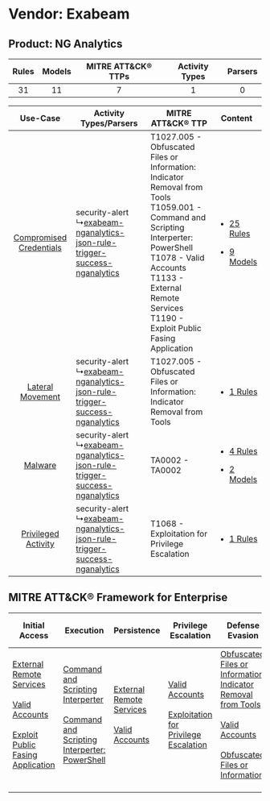 Vendor: Exabeam
===============
Product: NG Analytics
---------------------
| Rules | Models | MITRE ATT&CK® TTPs | Activity Types | Parsers |
|:-----:|:------:|:------------------:|:--------------:|:-------:|
|  31   |   11   |         7          |       1        |    0    |

|    Use-Case    | Activity Types/Parsers    | MITRE ATT&CK® TTP    | Content    |
|:----:| ---- | ---- | ---- |
| [Compromised Credentials](../../../UseCases/uc_compromised_credentials.md) |  security-alert<br> ↳[exabeam-nganalytics-json-rule-trigger-success-nganalytics](Ps/pC_exabeamnganalyticsjsonruletriggersuccessnganalytics.md)<br> | T1027.005 - Obfuscated Files or Information: Indicator Removal from Tools<br>T1059.001 - Command and Scripting Interperter: PowerShell<br>T1078 - Valid Accounts<br>T1133 - External Remote Services<br>T1190 - Exploit Public Fasing Application<br> | [<ul><li>25 Rules</li></ul><ul><li>9 Models</li></ul>](RM/r_m_exabeam_ng_analytics_Compromised_Credentials.md) |
|        [Lateral Movement](../../../UseCases/uc_lateral_movement.md)        |  security-alert<br> ↳[exabeam-nganalytics-json-rule-trigger-success-nganalytics](Ps/pC_exabeamnganalyticsjsonruletriggersuccessnganalytics.md)<br> | T1027.005 - Obfuscated Files or Information: Indicator Removal from Tools<br>    | [<ul><li>1 Rules</li></ul>](RM/r_m_exabeam_ng_analytics_Lateral_Movement.md)    |
|    [Malware](../../../UseCases/uc_malware.md)    |  security-alert<br> ↳[exabeam-nganalytics-json-rule-trigger-success-nganalytics](Ps/pC_exabeamnganalyticsjsonruletriggersuccessnganalytics.md)<br> | TA0002 - TA0002<br>    | [<ul><li>4 Rules</li></ul><ul><li>2 Models</li></ul>](RM/r_m_exabeam_ng_analytics_Malware.md)    |
|     [Privileged Activity](../../../UseCases/uc_privileged_activity.md)     |  security-alert<br> ↳[exabeam-nganalytics-json-rule-trigger-success-nganalytics](Ps/pC_exabeamnganalyticsjsonruletriggersuccessnganalytics.md)<br> | T1068 - Exploitation for Privilege Escalation<br>    | [<ul><li>1 Rules</li></ul>](RM/r_m_exabeam_ng_analytics_Privileged_Activity.md)    |

MITRE ATT&CK® Framework for Enterprise
--------------------------------------
| Initial Access                                                                                                                                                                                                                         | Execution                                                                                                                                                                                    | Persistence                                                                                                                                      | Privilege Escalation                                                                                                                                          | Defense Evasion                                                                                                                                                                                                                                                               | Credential Access | Discovery | Lateral Movement | Collection | Command and Control | Exfiltration | Impact |
| -------------------------------------------------------------------------------------------------------------------------------------------------------------------------------------------------------------------------------------- | -------------------------------------------------------------------------------------------------------------------------------------------------------------------------------------------- | ------------------------------------------------------------------------------------------------------------------------------------------------ | ------------------------------------------------------------------------------------------------------------------------------------------------------------- | ----------------------------------------------------------------------------------------------------------------------------------------------------------------------------------------------------------------------------------------------------------------------------- | ----------------- | --------- | ---------------- | ---------- | ------------------- | ------------ | ------ |
| [External Remote Services](https://attack.mitre.org/techniques/T1133)<br><br>[Valid Accounts](https://attack.mitre.org/techniques/T1078)<br><br>[Exploit Public Fasing Application](https://attack.mitre.org/techniques/T1190)<br><br> | [Command and Scripting Interperter](https://attack.mitre.org/techniques/T1059)<br><br>[Command and Scripting Interperter: PowerShell](https://attack.mitre.org/techniques/T1059/001)<br><br> | [External Remote Services](https://attack.mitre.org/techniques/T1133)<br><br>[Valid Accounts](https://attack.mitre.org/techniques/T1078)<br><br> | [Valid Accounts](https://attack.mitre.org/techniques/T1078)<br><br>[Exploitation for Privilege Escalation](https://attack.mitre.org/techniques/T1068)<br><br> | [Obfuscated Files or Information: Indicator Removal from Tools](https://attack.mitre.org/techniques/T1027/005)<br><br>[Valid Accounts](https://attack.mitre.org/techniques/T1078)<br><br>[Obfuscated Files or Information](https://attack.mitre.org/techniques/T1027)<br><br> |                   |           |                  |            |                     |              |        |